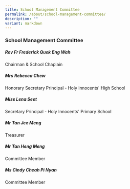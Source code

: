 ```yaml
---
title: School Management Committee
permalink: /about/school-management-committee/
description: ""
variant: markdown
---
```

### **School Management Committee**

##### **Rev Fr Frederick Quek Eng Wah**
Chairman & School Chaplain

##### **Mrs Rebecca Chew**
Honorary Secretary
Principal - Holy Innocents' High School

##### **Miss Lena Seet**
Secretary
Principal - Holy Innocents' Primary School

##### **Mr Tan Jee Meng**
Treasurer

##### **Mr Tan Heng Meng**
Committee Member

##### **Ms Cindy Cheah Pi Nyan**
Committee Member